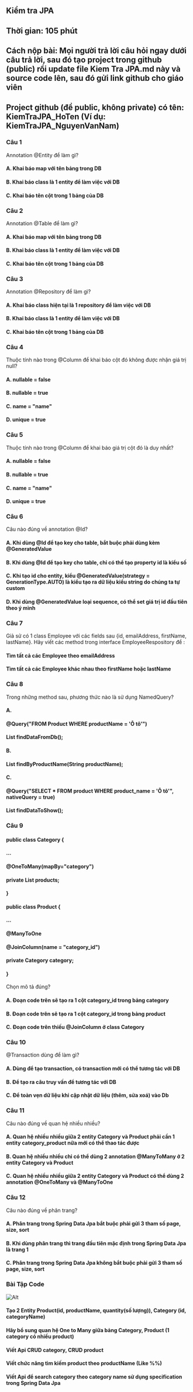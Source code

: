 ## Kiểm tra JPA
## Thời gian: 105 phút
## Cách nộp bài: Mọi người trả lời câu hỏi ngay dưới câu trả lời, sau đó tạo project trong github (public) rồi update file Kiem Tra JPA.md này và source code lên, sau đó gửi link github cho giáo viên
## Project github (để public, không private) có tên: KiemTraJPA_HoTen (Ví dụ: KiemTraJPA_NguyenVanNam)

### Câu 1
Annotation @Entity để làm gì?
#### A. Khai báo map với tên bảng trong DB
#### B. Khai báo class là 1 entity để làm việc với DB
#### C. Khai báo tên cột trong 1 bảng của DB

### Câu 2
Annotation @Table để làm gì?
#### A. Khai báo map với tên bảng trong DB
#### B. Khai báo class là 1 entity để làm việc với DB
#### C. Khai báo tên cột trong 1 bảng của DB

### Câu 3
Annotation @Repository để làm gì?
#### A. Khai báo class hiện tại là 1 repository để làm việc với DB
#### B. Khai báo class là 1 entity để làm việc với DB
#### C. Khai báo tên cột trong 1 bảng của DB

### Câu 4
Thuộc tính nào trong @Column để khai báo cột đó không được nhận giá trị null?
#### A. nullable = false
#### B. nullable = true
#### C. name = "name"
#### D. unique = true

### Câu 5
Thuộc tính nào trong @Column để khai báo giá trị cột đó là duy nhất?
#### A. nullable = false
#### B. nullable = true
#### C. name = "name"
#### D. unique = true

### Câu 6
Câu nào đúng về annotation @Id?
#### A. Khi dùng @Id để tạo key cho table, bắt buộc phải dùng kèm @GeneratedValue
#### B. Khi dùng @Id để tạo key cho table, chỉ có thể tạo property id là kiểu số
#### C. Khi tạo id cho entity, kiểu @GeneratedValue(strategy = GenerationType.AUTO) là kiểu tạo ra dữ liệu kiểu string do chúng ta tự custom
#### D. Khi dùng @GeneratedValue loại sequence, có thể set giá trị id đầu tiên theo ý mình

### Câu 7
Giả sử có 1 class Employee với các fields sau {id, emailAddress, firstName, lastName}. Hãy viết các method trong interface EmployeeRespository để :
#### Tìm tất cả các Employee theo emailAddress
#### Tìm tất cả các Employee khác nhau theo firstName hoặc lastName

### Câu 8
Trong những method sau, phương thức nào là sử dụng NamedQuery?
#### A.
#### @Query("FROM Product WHERE productName = 'Ô tô'")
#### List<Product> findDataFromDb();
#### B.
#### List<Product> findByProductName(String productName);
#### C.
#### @Query("SELECT * FROM product WHERE product_name = 'Ô tô'", nativeQuery = true)
#### List<Product> findDataToShow();

### Câu 9
#### public class Category {
#### 	...
#### 	@OneToMany(mapBy="category")
#### 	private List<Product> products;
#### }

#### public class Product {
#### 	...
#### 	@ManyToOne
#### 	@JoinColumn(name = "category_id")
#### 	private Category category;
#### }
Chọn mô tả đúng?

#### A. Đoạn code trên sẽ tạo ra 1 cột category_id trong bảng category
#### B. Đoạn code trên sẽ tạo ra 1 cột category_id trong bảng product
#### C. Đoạn code trên thiếu @JoinColumn ở class Category

### Câu 10
@Transaction dùng để làm gì?
#### A. Dùng để tạo transaction, có transaction mới có thể tương tác với DB
#### B. Để tạo ra câu truy vấn để tương tác với DB
#### C. Để toàn vẹn dữ liệu khi cập nhật dữ liệu (thêm, sửa xoá) vào Db

### Câu 11
Câu nào đúng về quan hệ nhiều nhiều?
#### A. Quan hệ nhiều nhiều giữa 2 entity Category và Product phải cần 1 entity category_product nữa mới có thể thao tác được
#### B. Quan hệ nhiều nhiều chỉ có thể dùng 2 annotation @ManyToMany ở 2 entity Category và Product
#### C. Quan hệ nhiều nhiều giữa 2 entity Category và Product có thể dùng 2 annotation @OneToMany và @ManyToOne

### Câu 12
Câu nào đúng về phân trang?
#### A. Phân trang trong Spring Data Jpa bắt buộc phải gửi 3 tham số page, size, sort
#### B. Khi dùng phân trang thì trang đầu tiên mặc định trong Spring Data Jpa là trang 1
#### C. Phân trang trong Spring Data Jpa không bắt buộc phải gửi 3 tham số page, size, sort

### Bài Tập Code
![Alt](https://raw.githubusercontent.com/nguyenvantuyen6789/kiem-tra-jpa/main/OneToMany.png)
#### Tạo 2 Entity Product(id, productName, quantity(số lượng)), Category (id, categoryName)
#### Hãy bổ sung quan hệ One to Many giữa bảng Category, Product (1 category có nhiều product)
#### Viết Api CRUD category, CRUD product
#### Viết chức năng tìm kiếm product theo productName (Like %%)
#### Viết Api để search category theo category name sử dụng specification trong Spring Data Jpa
